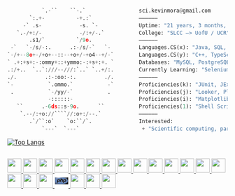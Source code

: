 ```python

           `.-``    ``-.`                 sci.kevinmora@gmail.com         
       `:.+-          -+.:`               ——————
     -` .s-            -s. `-             Uptime: "21 years, 3 months, 3 days"
   `.-/+:/-            -/:+/-.`           College: "SLCC –> UofU / UCR"
       .s1/`          `/9o.               ——————
 -`   `-/s/-:.      .:-/s/-`   `-         Languages.CS(x): "Java, SQL, C, Python, R, JavaScript, PHP"
`-/+--8o+-/+o+--::--+o+/-+o4--+/-`        Languages.CS(y): "C++, TypeScript, MATLAB, Assembly, Rust"
` .+:+s+:-:ommy+::+ymmo:-:+s+:+. `        Databases: "MySQL, PostgreSQL, MariaDB, MongoDB"
.:/+..  `..`:///--///:`..` `..+/:.        Currently Learning: "Selenium, Tomcat, Spring, Hibernate, J2EE"
./.         .:-:oo:-:.         ./.        ——————
`-           `.ommo.`           -`        Proficiencies(k): "JUnit, JExcel, Log4j, Tableau, ggplot2, Seaborn"
 .           `-/yy/-`           .         Proficiencies(j): "Looker, Plotly, D3.js, p5.js, Pygal, Power Bi"
             -::::::-                     Proficiencies(i): "Matplotlib, NumPy, pandas, Manim, TensorFlow"
   ``      .-6ds::s-9o.      ``           Proficiencies(1): "Shell Scripting, HTML, CSS, TeX, JSON, YAML"
    `.--/:+o://````//:o+:/--.`            ——————
       .`/``:o`    `o:``/`.               Interested:
           `---`  `---`                    + "Scientific computing, parallel computing, data compression"       
```

[![Top Langs](https://github-readme-stats.vercel.app/api/top-langs/?username=morkev&layout=compact&show_icons=true&theme=ayu-mirage&hide_border=true&langs_count=8)](https://github.com/morkev/github-readme-stats)

<h2> </h2>
<a href= https://www.youtube.com/watch?v=dQw4w9WgXcQ > <img width ='32px' height='32px' src ='https://raw.githubusercontent.com/rahulbanerjee26/githubAboutMeGenerator/main/icons/java.svg'> </a>
<a href= https://www.youtube.com/watch?v=dQw4w9WgXcQ > <img width ='32px' height='32px' src ='https://raw.githubusercontent.com/rahulbanerjee26/githubAboutMeGenerator/main/icons/cpp.svg'> </a>
<a href= https://www.youtube.com/watch?v=dQw4w9WgXcQ > <img width ='32px' height='32px' src ='https://upload.wikimedia.org/wikipedia/commons/thumb/1/1b/R_logo.svg/2560px-R_logo.svg.png'> </a>
<a href= https://www.youtube.com/watch?v=dQw4w9WgXcQ > <img width ='32px' height='32px' src ='https://raw.githubusercontent.com/rahulbanerjee26/githubAboutMeGenerator/main/icons/c.svg'> </a>
<a href= https://www.youtube.com/watch?v=dQw4w9WgXcQ > <img width ='32px' height='32px' src ='https://raw.githubusercontent.com/rahulbanerjee26/githubAboutMeGenerator/main/icons/python.svg'> </a>
<a href= https://www.youtube.com/watch?v=dQw4w9WgXcQ > <img width ='32px' height='32px' src ='https://doc.rust-lang.org/book/img/ferris/not_desired_behavior.svg'> </a>
<a href= https://www.youtube.com/watch?v=dQw4w9WgXcQ > <img width ='32px' height='32px' src ='https://raw.githubusercontent.com/rahulbanerjee26/githubAboutMeGenerator/main/icons/javascript.svg'> </a>
<a href= https://www.youtube.com/watch?v=dQw4w9WgXcQ > <img width ='32px' height='32px' src ='https://raw.githubusercontent.com/rahulbanerjee26/githubAboutMeGenerator/main/icons/css.svg'> </a>
<a href= https://www.youtube.com/watch?v=dQw4w9WgXcQ > <img width ='32px' height='32px' src ='https://raw.githubusercontent.com/rahulbanerjee26/githubAboutMeGenerator/main/icons/html.svg'> </a>
<a href= https://www.youtube.com/watch?v=dQw4w9WgXcQ > <img width ='32px' height='32px' src ='https://raw.githubusercontent.com/rahulbanerjee26/githubAboutMeGenerator/main/icons/blender.svg'> </a>
<a href= https://www.youtube.com/watch?v=dQw4w9WgXcQ > <img width ='32px' height='32px' src ='https://raw.githubusercontent.com/rahulbanerjee26/githubAboutMeGenerator/main/icons/mysql.svg'> </a>
<a href= https://www.youtube.com/watch?v=dQw4w9WgXcQ > <img width ='32px' height='32px' src ='https://raw.githubusercontent.com/rahulbanerjee26/githubAboutMeGenerator/main/icons/postgresql.svg'> </a>
<a href= https://www.youtube.com/watch?v=dQw4w9WgXcQ > <img width ='32px' height='32px' src ='https://raw.githubusercontent.com/rahulbanerjee26/githubAboutMeGenerator/main/icons/mariadb.svg'> </a>
<a href= https://www.youtube.com/watch?v=dQw4w9WgXcQ > <img width ='32px' height='32px' src ='https://raw.githubusercontent.com/rahulbanerjee26/githubAboutMeGenerator/main/icons/mongodb.svg'> </a>
<a href= https://www.youtube.com/watch?v=dQw4w9WgXcQ > <img width ='32px' height='32px' src ='https://raw.githubusercontent.com/rahulbanerjee26/githubAboutMeGenerator/main/icons/selenium.svg'> </a>
<a href= https://www.youtube.com/watch?v=dQw4w9WgXcQ > <img width ='32px' height='32px' src ='https://raw.githubusercontent.com/rahulbanerjee26/githubAboutMeGenerator/main/icons/spring.svg'> </a>
<a href= https://www.youtube.com/watch?v=dQw4w9WgXcQ > <img width ='32px' height='32px' src ='https://raw.githubusercontent.com/rahulbanerjee26/githubAboutMeGenerator/main/icons/d3js.svg'> </a>
<a href= https://www.youtube.com/watch?v=dQw4w9WgXcQ > <img width ='32px' height='32px' src ='https://raw.githubusercontent.com/devicons/devicon/master/icons/php/php-original.svg'> </a>
<a href= https://www.youtube.com/watch?v=dQw4w9WgXcQ > <img width ='32px' height='32px' src ='https://upload.wikimedia.org/wikipedia/commons/2/21/Matlab_Logo.png'> </a>
<a href= https://www.youtube.com/watch?v=dQw4w9WgXcQ > <img width ='32px' height='32px' src ='https://seaborn.pydata.org/_images/logo-mark-lightbg.svg'> </a>
<a href= https://www.youtube.com/watch?v=dQw4w9WgXcQ > <img width ='32px' height='32px' src ='https://raw.githubusercontent.com/rahulbanerjee26/githubAboutMeGenerator/main/icons/tensorflow.svg'> </a>


<!-- 
///////////////////////////////////////////////////////////////////////////////////////
Best programming language themes from Vercel's API:
radical, dark, ayu-mirage, nord,blue-green, vue-dark, prussian, gruvbox, 
gruvbox_light, onedark, darcula, gotham, calm, material-palenight, slateorange

Documentation
https://github.com/anuraghazra/github-readme-stats/blob/master/themes/README.md
///////////////////////////////////////////////////////////////////////////////////////
Buy me a coffee (banner) – bruh, I don't need money for a coffee lol.
<a href="https://www.buymeacoffee.com/morkev" target="_blank"><img src="https://cdn.buymeacoffee.com/buttons/default-orange.png" alt="Buy Me A Coffee" height="41" width="174"></a> 

COOKING SOME YUCKY CODE!!! 
Uhm, very hacky of you to be here!!!
Lots of views but no stars :(
///////////////////////////////////////////////////////////////////////////////////////
-->
